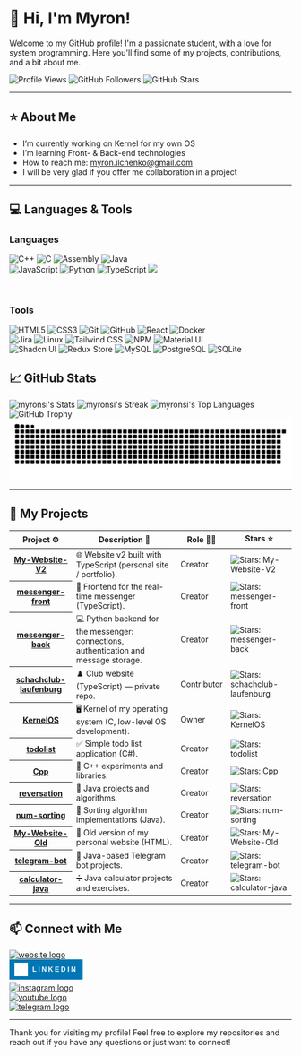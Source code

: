 <style>
@import url('https://fonts.googleapis.com/css2?family=Montserrat:ital,wght@0,100..900;1,100..900&display=swap');
</style>

# 👋 Hi, I'm Myron! 

Welcome to my GitHub profile! I'm a passionate student, with a love for system programming. Here you'll find some of my projects, contributions, and a bit about me.

![Profile Views](https://komarev.com/ghpvc/?username=myronsi&color=blue&style=for-the-badge)
![GitHub Followers](https://img.shields.io/github/followers/myronsi?label=Followers&style=for-the-badge&color=%23039e7a)
![GitHub Stars](https://img.shields.io/github/stars/myronsi?label=Stars&style=for-the-badge&color=%f6ff00) 

---

## ⭐ About Me

-  I’m currently working on Kernel for my own OS
-  I’m learning Front- & Back-end technologies
-  How to reach me: myron.ilchenko@gmail.com
-  I will be very glad if you offer me collaboration in a project

---

## 💻 Languages & Tools

### Languages
<p>
  <img src="https://img.shields.io/badge/-C++-00599C?style=flat&logo=c%2B%2B&logoColor=white" alt="C++" height="30">
  <img src="https://img.shields.io/badge/-C-A8B9CC?style=flat&logo=c&logoColor=black" alt="C" height="30">
  <img src="https://img.shields.io/badge/-Assembly-6E4C13?style=flat&logo=assemblyscript&logoColor=white" alt="Assembly" height="30">
  <img src="https://img.shields.io/badge/-Java-ED8B00?style=flat&logo=openjdk&logoColor=white" alt="Java" height="30"><br>
  <img src="https://img.shields.io/badge/-JavaScript-F7DF1E?style=flat&logo=javascript&logoColor=black" alt="JavaScript" height="30">
  <img src="https://img.shields.io/badge/-Python-3776AB?style=flat&logo=python&logoColor=white" alt="Python" height="30">
  <img src="https://img.shields.io/badge/-TypeScript-3178C6?style=flat&logo=typescript&logoColor=white" alt="TypeScript" height="30">
  <img src="https://img.shields.io/badge/-SQL-336791?style=flat&logo=postgresql&logoColor=white" height="30">
</p>
<br>

### Tools
<p>
  <img src="https://img.shields.io/badge/-HTML5-E34F26?style=flat&logo=html5&logoColor=white" alt="HTML5" height="30">
  <img src="https://img.shields.io/badge/-CSS3-1572B6?style=flat&logo=css3&logoColor=white" alt="CSS3" height="30">
  <img src="https://img.shields.io/badge/-Git-F05032?style=flat&logo=git&logoColor=white" alt="Git" height="30">
  <img src="https://img.shields.io/badge/-GitHub-181717?style=flat&logo=github&logoColor=white" alt="GitHub" height="30">
  <img src="https://img.shields.io/badge/-React-61DAFB?style=flat&logo=react&logoColor=black" alt="React" height="30">
  <img src="https://img.shields.io/badge/-Docker-2496ED?style=flat&logo=docker&logoColor=white" alt="Docker" height="30"><br>
  <img src="https://img.shields.io/badge/-Jira-0052CC?style=flat&logo=jira&logoColor=white" alt="Jira" height="30">
  <img src="https://img.shields.io/badge/-Linux-000000?style=flat&logo=linux&logoColor=white" alt="Linux" height="30">
  <img src="https://img.shields.io/badge/-Tailwind%20CSS-06B6D4?style=flat&logo=tailwindcss&logoColor=white" alt="Tailwind CSS" height="30">
  <img src="https://img.shields.io/badge/-NPM-CB3837?style=flat&logo=npm&logoColor=white" alt="NPM" height="30">
  <img src="https://img.shields.io/badge/-Material%20UI-007FFF?style=flat&logo=mui&logoColor=white" alt="Material UI" height="30"><br>
  <img src="https://img.shields.io/badge/-Shadcn%20UI-111827?style=flat&logo=shadcnui&logoColor=white" alt="Shadcn UI" height="30">
  <img src="https://img.shields.io/badge/-Redux%20Store-764ABC?style=flat&logo=redux&logoColor=white" alt="Redux Store" height="30">
  <img src="https://img.shields.io/badge/-MySQL-4479A1?style=flat&logo=mysql&logoColor=white" alt="MySQL" height="30">
  <img src="https://img.shields.io/badge/-PostgreSQL-336791?style=flat&logo=postgresql&logoColor=white" alt="PostgreSQL" height="30">
  <img src="https://img.shields.io/badge/-SQLite-003B57?style=flat&logo=sqlite&logoColor=white" alt="SQLite" height="30">
</p>

## 📈 GitHub Stats

<picture>
  <source media="(prefers-color-scheme: dark)" srcset="https://github-readme-stats.vercel.app/api?username=myronsi&theme=vue-dark&show_icons=true&hide_border=false&count_private=true">
  <source media="(prefers-color-scheme: light)" srcset="https://github-readme-stats.vercel.app/api?username=myronsi&theme=default&show_icons=true&hide_border=false&count_private=true">
  <img alt="myronsi's Stats" src="https://github-readme-stats.vercel.app/api?username=myronsi&theme=vue-dark&show_icons=true&hide_border=false&count_private=true">
</picture>

<picture>
  <source media="(prefers-color-scheme: dark)" srcset="https://github-readme-streak-stats.herokuapp.com/?user=myronsi&theme=vue-dark&hide_border=false">
  <source media="(prefers-color-scheme: light)" srcset="https://github-readme-streak-stats.herokuapp.com/?user=myronsi&theme=default&hide_border=false">
  <img alt="myronsi's Streak" src="https://github-readme-streak-stats.herokuapp.com/?user=myronsi&theme=vue-dark&hide_border=false">
</picture>

<picture>
  <source media="(prefers-color-scheme: dark)" srcset="https://github-readme-stats.vercel.app/api/top-langs/?username=myronsi&theme=vue-dark&show_icons=true&hide_border=false&layout=compact">
  <source media="(prefers-color-scheme: light)" srcset="https://github-readme-stats.vercel.app/api/top-langs/?username=myronsi&theme=default&show_icons=true&hide_border=false&layout=compact">
  <img alt="myronsi's Top Languages" src="https://github-readme-stats.vercel.app/api/top-langs/?username=myronsi&theme=vue-dark&show_icons=true&hide_border=false&layout=compact">
</picture>

<picture>
  <source media="(prefers-color-scheme: dark)" srcset="https://github-profile-trophy.vercel.app/?username=myronsi&theme=radical&no-frame=true&rank=-C,-?">
  <source media="(prefers-color-scheme: light)" srcset="https://github-profile-trophy.vercel.app/?username=myronsi&theme=flat&no-frame=true&rank=-C,-?">
  <img alt="GitHub Trophy" src="https://github-profile-trophy.vercel.app/?username=myronsi&theme=radical&no-frame=true&rank=-C,-?">
</picture>

<picture>
  <source media="(prefers-color-scheme: dark)" srcset="https://github.com/myronsi/myronsi/blob/output/github-snake-dark.svg">
  <source media="(prefers-color-scheme: light)" srcset="https://github.com/myronsi/myronsi/blob/output/github-snake.svg">
  <img alt="snake gif" src="https://github.com/myronsi/myronsi/blob/output/github-snake-dark.svg">
</picture>


---

## 📂 My Projects

<table width="100%">
	<thead>
		<th span="col">Project ⚙️</th>
		<th span="col">Description 📝</th>
		<th span="col">Role 👷‍♂️</th>
		<th span="col">Stars ⭐</th>
	</thead>
	<tbody>
    <tr>
      <th span="row"><a href="https://github.com/myronsi/My-Website-V2">My-Website-V2</a></th>
      <td>🌐 Website v2 built with TypeScript (personal site / portfolio).</td>
      <td>Creator</td>
      <td><img alt="Stars: My-Website-V2" src="https://img.shields.io/github/stars/myronsi/My-Website-V2" /></td>
    </tr>
    <tr>
      <th span="row"><a href="https://github.com/myronsi/messenger-front">messenger-front</a></th>
      <td>🧩 Frontend for the real-time messenger (TypeScript).</td>
      <td>Creator</td>
      <td><img alt="Stars: messenger-front" src="https://img.shields.io/github/stars/myronsi/messenger-front" /></td>
    </tr>
    <tr>
      <th span="row"><a href="https://github.com/myronsi/messenger-back">messenger-back</a></th>
      <td>💻 Python backend for the messenger: connections, authentication and message storage.</td>
      <td>Creator</td>
      <td><img alt="Stars: messenger-back" src="https://img.shields.io/github/stars/myronsi/messenger-back" /></td>
    </tr>
    <tr>
      <th span="row"><a href="https://github.com/myronsi/schachclub-laufenburg">schachclub-laufenburg</a></th>
      <td>♟️ Club website (TypeScript) — private repo.</td>
      <td>Contributor</td>
      <td><img alt="Stars: schachclub-laufenburg" src="https://img.shields.io/github/stars/myronsi/schachclub-laufenburg" /></td>
    </tr>
    <tr>
      <th span="row"><a href="https://github.com/myronsi/KernelOS">KernelOS</a></th>
      <td>🖥️ Kernel of my operating system (C, low-level OS development).</td>
      <td>Owner</td>
      <td><img alt="Stars: KernelOS" src="https://img.shields.io/github/stars/myronsi/KernelOS" /></td>
    </tr>
    <tr>
      <th span="row"><a href="https://github.com/myronsi/todolist">todolist</a></th>
      <td>✅ Simple todo list application (C#).</td>
      <td>Creator</td>
      <td><img alt="Stars: todolist" src="https://img.shields.io/github/stars/myronsi/todolist" /></td>
    </tr>
    <tr>
      <th span="row"><a href="https://github.com/myronsi/Cpp">Cpp</a></th>
      <td>💠 C++ experiments and libraries.</td>
      <td>Creator</td>
      <td><img alt="Stars: Cpp" src="https://img.shields.io/github/stars/myronsi/Cpp" /></td>
    </tr>
    <tr>
      <th span="row"><a href="https://github.com/myronsi/reversation">reversation</a></th>
      <td>🔁 Java projects and algorithms.</td>
      <td>Creator</td>
      <td><img alt="Stars: reversation" src="https://img.shields.io/github/stars/myronsi/reversation" /></td>
    </tr>
    <tr>
      <th span="row"><a href="https://github.com/myronsi/num-sorting">num-sorting</a></th>
      <td>🔢 Sorting algorithm implementations (Java).</td>
      <td>Creator</td>
      <td><img alt="Stars: num-sorting" src="https://img.shields.io/github/stars/myronsi/num-sorting" /></td>
    </tr>
    <tr>
      <th span="row"><a href="https://github.com/myronsi/My-Website-Old">My-Website-Old</a></th>
      <td>📜 Old version of my personal website (HTML).</td>
      <td>Creator</td>
      <td><img alt="Stars: My-Website-Old" src="https://img.shields.io/github/stars/myronsi/My-Website-Old" /></td>
    </tr>
    <tr>
      <th span="row"><a href="https://github.com/myronsi/telegram-bot">telegram-bot</a></th>
      <td>🤖 Java-based Telegram bot projects.</td>
      <td>Creator</td>
      <td><img alt="Stars: telegram-bot" src="https://img.shields.io/github/stars/myronsi/telegram-bot" /></td>
    </tr>
    <tr>
      <th span="row"><a href="https://github.com/myronsi/calculator-java">calculator-java</a></th>
      <td>➗ Java calculator projects and exercises.</td>
      <td>Creator</td>
      <td><img alt="Stars: calculator-java" src="https://img.shields.io/github/stars/myronsi/calculator-java" /></td>
    </tr>
	</tbody>
</table>

---

## 📫 Connect with Me

<div align="left">
  <a href="https://viserix.com" target="_blank">
    <img src="https://img.shields.io/static/v1?message=Website&logo=google-chrome&label=&color=4285F4&logoColor=white&style=for-the-badge" height="35" alt="website logo" />
  </a>
  <br>
  <a href="https://www.linkedin.com/in/myron-ilchenko" target="_blank" rel="noopener noreferrer" style="text-decoration:none; color:inherit;">
    <span style="display:inline-flex; align-items:center; gap:8px; background:#0077B5; color:white; padding:6px 9px; margin-bottom: 6px; font-weight:500;">
      <img src="./linkedin.svg" width="24" height="24" alt="LinkedIn" style="display:block;" />
      <b style="line-height:1; letter-spacing: 3px; font-family: 'Montserrat', sans-serif; font-weight:800; font-size:12px;">LINKEDIN</b>
    </span>
  </a>
  <br>
  <a href="https://www.instagram.com/myronsi_/" target="_blank">
    <img src="https://img.shields.io/static/v1?message=Instagram&logo=instagram&label=&color=E4405F&logoColor=white&style=for-the-badge" height="35" alt="instagram logo" />
  </a>
  <br>
  <a href="https://www.youtube.com/@myronsi" target="_blank">
    <img src="https://img.shields.io/static/v1?message=YouTube&logo=youtube&label=&color=FF0000&logoColor=white&style=for-the-badge" height="35" alt="youtube logo" />
  </a>
  <br>
  <a href="https://t.me/myronsi" target="_blank">
    <img src="https://img.shields.io/static/v1?message=Telegram&logo=telegram&label=&color=26A5E4&logoColor=white&style=for-the-badge" height="35" alt="telegram logo" />
  </a>
</div>



---

Thank you for visiting my profile! Feel free to explore my repositories and reach out if you have any questions or just want to connect!
